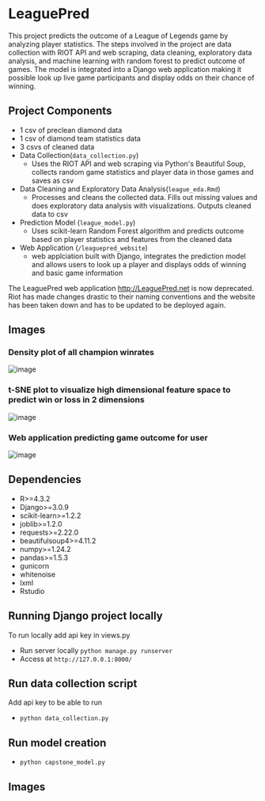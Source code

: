 # LeaguePred
This project predicts the outcome of a League of Legends game by analyzing player statistics. The steps involved in the project are data collection with RIOT API and web scraping, data cleaning, exploratory data analysis, and machine learning with random forest to predict outcome of games. The model is integrated into a Django web application making it possible look up live game participants and display odds on their chance of winning.

## Project Components
- 1 csv of preclean diamond data
- 1 csv of diamond team statistics data
- 3 csvs of cleaned data
- Data Collection(`data_collection.py`)
  - Uses the RIOT API and web scraping via Python's Beautiful Soup, collects random game statistics and player data in those games and saves as csv
- Data Cleaning and Exploratory Data Analysis(`league_eda.Rmd`)
  - Processes and cleans the collected data. Fills out missing values and does exploratory data analysis with visualizations. Outputs cleaned data to csv
- Prediction Model (`league_model.py`)
  - Uses scikit-learn Random Forest algorithm and predicts outcome based on player statistics and features from the cleaned data
- Web Application (`/leaguepred_website`)
  - web applciation built with Django, integrates the prediction model and allows users to look up a player and displays odds of winning and basic game information

The LeaguePred web application http://LeaguePred.net is now deprecated. Riot has made changes drastic to their naming conventions and the website has been taken down and has to be updated to be deployed again.

## Images
### Density plot of all champion winrates
![image](https://github.com/jccoulson/match-prediction/assets/28967794/b82002b2-a6e1-4aae-b682-48458d0f4209)

### t-SNE plot to visualize high dimensional feature space to predict win or loss in 2 dimensions
![image](https://github.com/jccoulson/match-prediction/assets/28967794/fa74fad2-9bd7-47c1-bd38-7a07cb25081e)

### Web application predicting game outcome for user
![image](https://github.com/jccoulson/match-prediction/assets/28967794/638060a7-005c-48c2-abd3-311e8d14354c)


## Dependencies

- R>=4.3.2
- Django>=3.0.9
- scikit-learn>=1.2.2
- joblib>=1.2.0
- requests>=2.22.0
- beautifulsoup4>=4.11.2
- numpy>=1.24.2
- pandas>=1.5.3
- gunicorn
- whitenoise
- lxml
- Rstudio


## Running Django project locally
To run locally add api key in views.py

- Run server locally `python manage.py runserver`
- Access at `http://127.0.0.1:8000/`

## Run data collection script
Add api key to be able to run
- `python data_collection.py`

## Run model creation

- `python capstone_model.py`

## Images

